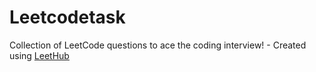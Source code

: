# Leetcodetask
Collection of LeetCode questions to ace the coding interview! - Created using [LeetHub](https://github.com/QasimWani/LeetHub)
